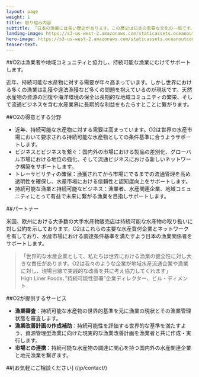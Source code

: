 ```yaml
---
layout: page
weight: 1
title: 取り組み内容
subtitle: 「日本の漁業には長い歴史があります。この歴史は日本の重要な文化の一部です。だからこそ日本の考え方、そして日本の漁業を真摯に理解して協力してくれるO2のような団体と協力することはとても重要だと思います。」北海道漁業協同組合連合会 営業部長 福田和人
landing-image: https://s3-us-west-2.amazonaws.com/staticassets.oceanoutcomes.org/rollover+images/our-work-hover.jpg
hero-image: https://s3-us-west-2.amazonaws.com/staticassets.oceanoutcomes.org/hero+photos/japanese-what-we-do.jpg
teaser-text:
---
```

##O2は漁業者や地域コミュニティと協力し、持続可能な漁業にむけてサポートします。  

近年、持続可能な水産物に対する需要が年々高まっています。しかし世界における多くの漁業は乱獲や違法漁獲など多くの問題を抱えているのが現状です。天然水産物の資源の回復や海洋環境の保全は長期的な地域コミュニティの繁栄、そして流通ビジネスを含む水産業界に長期的な利益をもたらすとことに繋がります。

##O2の得意とする分野

* 近年、持続可能な水産物に対する需要は高まっています。O2は世界の水産市場において要求される持続可能な水産物としての条件基準に合うようサポートします。
* ビジネスとビジネスを繋ぐ：国内外の市場における製品の差別化、グローバル市場における地位の強化、そして流通ビジネスにおける新しいネットワーク構築をサポートします。
* トレーサビリティの確保：漁獲されてから市場にでるまでの流通管理を高め透明性を確保し、水産市場における信頼性と認知度向上をサポートします。
* 持続可能な漁業と持続可能なビジネス：漁業者、水産関連企業、地域コミュニティにとって有益で未来に繋がる漁業を目指しサポートします。

##パートナー

米国、欧州における大多数の大手水産物販売店は持続可能な水産物の取り扱いに対し公約を示しております。O2はこれらの主要な水産買付企業とネットワークを有しており、水産市場における調達条件基準を満たすよう日本の漁業関係者をサポートします。

> 「世界的な水産企業として、私たちは世界における漁業の健全性に対し大きな責任があります。O2は我々のような企業が地域水産流通企業や漁業に対し、現場目線で実践的な改善を共に考え協力してくれます」  
> High Liner Foods、”持続可能性部署”企業ディレクター、ビル・ディメント

##O2が提供するサービス

* **漁業審査**：持続可能な水産物の世界的基準を元に漁業の現状とその漁業管理状態を審査します。  
* **漁業改善計画の作成補助**：持続可能性を評価する世界的な基準を満たすよう、資源管理型漁業に向けた現実的な漁業改善計画を漁業者と共に作成・実行します。
* **市場との連携**：持続可能な水産物の調達に関心を持つ国内外の水産関連企業と地元漁業を繋ぎます。  

##[お気軽にご相談ください] (/jp/contact/)
